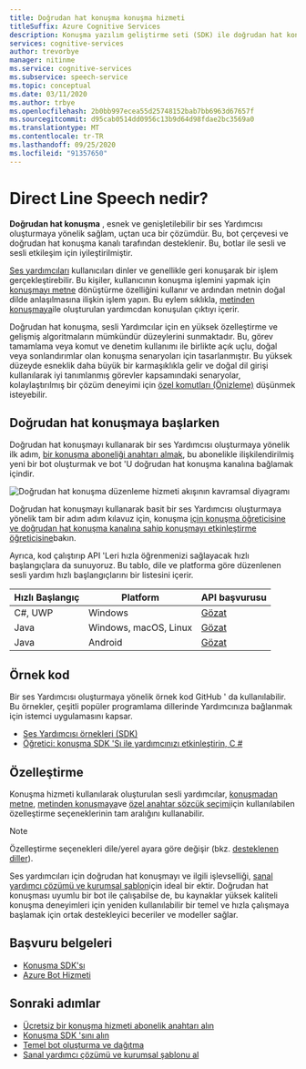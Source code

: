 ```yaml
---
title: Doğrudan hat konuşma konuşma hizmeti
titleSuffix: Azure Cognitive Services
description: Konuşma yazılım geliştirme seti (SDK) ile doğrudan hat konuşmayı kullanan ses yardımcılarının özelliklerine, özelliklerine ve kısıtlamalarına genel bakış.
services: cognitive-services
author: trevorbye
manager: nitinme
ms.service: cognitive-services
ms.subservice: speech-service
ms.topic: conceptual
ms.date: 03/11/2020
ms.author: trbye
ms.openlocfilehash: 2b0bb997ecea55d25748152bab7bb6963d67657f
ms.sourcegitcommit: d95cab0514dd0956c13b9d64d98fdae2bc3569a0
ms.translationtype: MT
ms.contentlocale: tr-TR
ms.lasthandoff: 09/25/2020
ms.locfileid: "91357650"
---
```

# <a name="what-is-direct-line-speech"></a>Direct Line Speech nedir?

**Doğrudan hat konuşma** , esnek ve genişletilebilir bir ses Yardımcısı oluşturmaya yönelik sağlam, uçtan uca bir çözümdür. Bu, bot çerçevesi ve doğrudan hat konuşma kanalı tarafından desteklenir. Bu, botlar ile sesli ve sesli etkileşim için iyileştirilmiştir.

[Ses yardımcıları](voice-assistants.md) kullanıcıları dinler ve genellikle geri konuşarak bir işlem gerçekleştirebilir. Bu kişiler, kullanıcının konuşma işlemini yapmak için [konuşmayı metne](speech-to-text.md) dönüştürme özelliğini kullanır ve ardından metnin doğal dilde anlaşılmasına ilişkin işlem yapın. Bu eylem sıklıkla, [metinden konuşmaya](text-to-speech.md)ile oluşturulan yardımcdan konuşulan çıktıyı içerir.

Doğrudan hat konuşma, sesli Yardımcılar için en yüksek özelleştirme ve gelişmiş algoritmaların mümkündür düzeylerini sunmaktadır. Bu, görev tamamlama veya komut ve denetim kullanımı ile birlikte açık uçlu, doğal veya sonlandırımlar olan konuşma senaryoları için tasarlanmıştır. Bu yüksek düzeyde esneklik daha büyük bir karmaşıklıkla gelir ve doğal dil girişi kullanılarak iyi tanımlanmış görevler kapsamındaki senaryolar, kolaylaştırılmış bir çözüm deneyimi için [özel komutları (Önizleme)](custom-commands.md) düşünmek isteyebilir.

## <a name="getting-started-with-direct-line-speech"></a>Doğrudan hat konuşmaya başlarken

Doğrudan hat konuşmayı kullanarak bir ses Yardımcısı oluşturmaya yönelik ilk adım, [bir konuşma aboneliği anahtarı almak](overview.md#try-the-speech-service-for-free), bu abonelikle ilişkilendirilmiş yeni bir bot oluşturmak ve bot 'U doğrudan hat konuşma kanalına bağlamak içindir.

   ![Doğrudan hat konuşma düzenleme hizmeti akışının kavramsal diyagramı](media/voice-assistants/overview-directlinespeech.png "Konuşma kanalı akışı")

Doğrudan hat konuşmayı kullanarak basit bir ses Yardımcısı oluşturmaya yönelik tam bir adım adım kılavuz için, konuşma [için konuşma öğreticisine ve doğrudan hat konuşma kanalına sahip konuşmayı etkinleştirme öğreticisine](tutorial-voice-enable-your-bot-speech-sdk.md)bakın.

Ayrıca, kod çalıştırıp API 'Leri hızla öğrenmenizi sağlayacak hızlı başlangıçlara da sunuyoruz. Bu tablo, dile ve platforma göre düzenlenen sesli yardım hızlı başlangıçlarını bir listesini içerir.

| Hızlı Başlangıç | Platform | API başvurusu |
|------------|----------|---------------|
| C#, UWP | Windows | [Gözat](https://aka.ms/csspeech/csharpref) |
| Java | Windows, macOS, Linux | [Gözat](https://aka.ms/csspeech/javaref) |
| Java | Android | [Gözat](https://aka.ms/csspeech/javaref) |

## <a name="sample-code"></a>Örnek kod

Bir ses Yardımcısı oluşturmaya yönelik örnek kod GitHub ' da kullanılabilir. Bu örnekler, çeşitli popüler programlama dillerinde Yardımcınıza bağlanmak için istemci uygulamasını kapsar.

* [Ses Yardımcısı örnekleri (SDK)](https://aka.ms/csspeech/samples)
* [Öğretici: konuşma SDK 'Sı ile yardımcınızı etkinleştirin, C #](tutorial-voice-enable-your-bot-speech-sdk.md)

## <a name="customization"></a>Özelleştirme

Konuşma hizmeti kullanılarak oluşturulan sesli yardımcılar, [konuşmadan metne](speech-to-text.md), [metinden konuşmaya](text-to-speech.md)ve [özel anahtar sözcük seçimi](speech-devices-sdk-create-kws.md)için kullanılabilen özelleştirme seçeneklerinin tam aralığını kullanabilir.

> [!NOTE]
> Özelleştirme seçenekleri dile/yerel ayara göre değişir (bkz. [desteklenen diller](supported-languages.md)).

Ses yardımcıları için doğrudan hat konuşmayı ve ilgili işlevselliği, [sanal yardımcı çözümü ve kurumsal şablon](https://docs.microsoft.com/azure/bot-service/bot-builder-enterprise-template-overview)için ideal bir ektir. Doğrudan hat konuşması uyumlu bir bot ile çalışabilse de, bu kaynaklar yüksek kaliteli konuşma deneyimleri için yeniden kullanılabilir bir temel ve hızla çalışmaya başlamak için ortak destekleyici beceriler ve modeller sağlar.

## <a name="reference-docs"></a>Başvuru belgeleri

* [Konuşma SDK'sı](speech-sdk-reference.md)
* [Azure Bot Hizmeti](https://docs.microsoft.com/azure/bot-service/?view=azure-bot-service-4.0)

## <a name="next-steps"></a>Sonraki adımlar

* [Ücretsiz bir konuşma hizmeti abonelik anahtarı alın](overview.md#try-the-speech-service-for-free)
* [Konuşma SDK 'sını alın](speech-sdk.md)
* [Temel bot oluşturma ve dağıtma](https://docs.microsoft.com/azure/bot-service/bot-builder-tutorial-basic-deploy?view=azure-bot-service-4.0)
* [Sanal yardımcı çözümü ve kurumsal şablonu al](https://github.com/Microsoft/AI)
